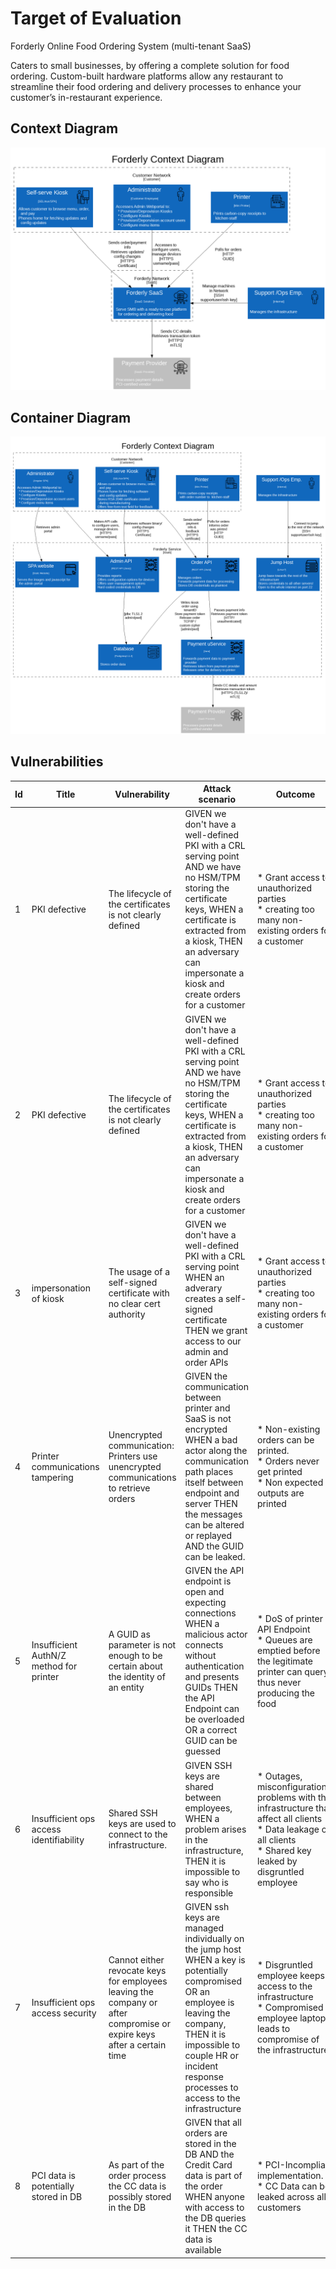 # Target of Evaluation

Forderly Online Food Ordering System (multi-tenant SaaS)

Caters to small businesses, by offering a complete solution for food ordering.
Custom-built hardware platforms allow any restaurant to streamline their food ordering and delivery processes to enhance your customer’s in-restaurant experience.

## Context Diagram
![Forderly Context Diagram](./images/context.png)

## Container Diagram
![Forderly Container Diagram](./images/container.png)
## Vulnerabilities

|Id| Title| Vulnerability | Attack scenario | Outcome|Severity|
|--|--|--|--|--|--|
|1| PKI defective | The lifecycle of the certificates is not clearly defined| GIVEN we don't have a well-defined PKI with a CRL serving point AND we have no HSM/TPM storing the certificate keys, WHEN a certificate is extracted from a kiosk, THEN an adversary can impersonate a kiosk and create orders for a customer| * Grant access to unauthorized parties<br/>* creating too many non-existing orders for a customer| Medium
|2| PKI defective | The lifecycle of the certificates is not clearly defined| GIVEN we don't have a well-defined PKI with a CRL serving point AND we have no HSM/TPM storing the certificate keys, WHEN a certificate is extracted from a kiosk, THEN an adversary can impersonate a kiosk and create orders for a customer| * Grant access to unauthorized parties<br/>* creating too many non-existing orders for a customer| Medium
|3| impersonation of kiosk | The usage of a self-signed certificate with no clear cert authority| GIVEN we don't have a well-defined PKI with a CRL serving point WHEN an adverary creates a self-signed certificate  THEN we grant access to our admin and order APIs| * Grant access to unauthorized parties<br/>* creating too many non-existing orders for a customer| Medium
|4| Printer communications tampering | Unencrypted communication: Printers use unencrypted communications to retrieve orders| GIVEN the communication between printer and SaaS is not encrypted WHEN a bad actor along the communication path places itself between endpoint and server THEN the messages can be altered or replayed AND the GUID can be leaked.|* Non-existing orders can be printed.<br/>* Orders never get printed<br/>* Non expected outputs are printed| Medium
|5|Insufficient AuthN/Z method for printer | A GUID as parameter is not enough to be certain about the identity of an entity| GIVEN the API endpoint is open and expecting connections WHEN a malicious actor connects without authentication and presents GUIDs THEN the API Endpoint can be overloaded OR a correct GUID can be guessed |* DoS of printer API Endpoint<br/>* Queues are emptied before the legitimate printer can query, thus never producing the food| Medium
|6| Insufficient ops access identifiability | Shared SSH keys are used to connect to the infrastructure. | GIVEN SSH keys are shared between employees, WHEN a problem arises in the infrastructure, THEN it is impossible to say who is responsible|* Outages, misconfigurations, problems with the infrastructure that affect all clients<br/>* Data leakage of all clients<br/>* Shared key leaked by disgruntled employee| High
|7|Insufficient ops access security|Cannot either revocate keys for employees leaving the company or after compromise or expire keys after a certain time|GIVEN ssh keys are managed individually on the jump host WHEN a key is potentially compromised OR an employee is leaving the company, THEN it is impossible to couple HR or incident response processes to access to the infrastructure|* Disgruntled employee keeps access to the infrastructure<br/>* Compromised employee laptop leads to compromise of the infrastructure| High
|8|PCI data is potentially stored in DB| As part of the order process the CC data is possibly stored in the DB| GIVEN that all orders are stored in the DB AND the Credit Card data is part of the order WHEN anyone with access to the DB queries it THEN the CC data is available|* PCI-Incompliant implementation.<br/>* CC Data can be leaked across all customers|Critical
